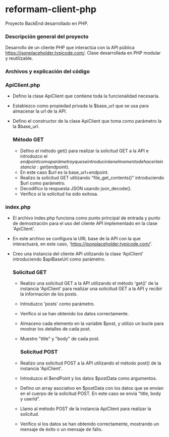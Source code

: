 # reformam-client-php
Proyecto BackEnd desarrollado en PHP. 

 ### Descripción general del proyecto 
Desarrollo de un cliente PHP que interactúa con la API pública https://jsonplaceholder.typicode.com/. 
Clase desarrollada en PHP modular y reutilizable. 

 ### Archivos y explicación del código

  ### ApiClient.php
  - Defino la clase ApiClient que contiene toda la funcionalidad necesaria.
  - Establezco como propiedad privada la $base_url que se usa para almacenar la url de la API.
  - Defino el constructor de la clase ApiClient que toma como parámetro la la $base_url.
    
      ### Método GET
    - Defino el método get() para realizar la solicitud GET a la API e introduzco el $endpoint como parámetro y que se introducirá en el momento de hacer la instancia: get($endpoint).
    - En este caso $url es la base_url+endpoint.
    - Realizo la solicitud GET utilizando "file_get_contents()" introduciendo $url como parámetro.
    - Decodifico la respuesta JSON usando json_decode().
    - Verifico si la solicitud ha sido exitosa. 

  ### index.php
  - El archivo index.php funciona como punto principal de entrada y punto de demostración para el uso del cliente API implementado en la clase 'ApiClient'.
  - En este archivo se configura la URL base de la API con la que interactuará, en este caso,  'https://jsonplaceholder.typicode.com/'.
  - Creo una instancia del cliente API utilizando la clase 'ApiClient' introduciendo $apiBaseUrl como parámetro.
    
       ### Solicitud GET
    - Realizo una solicitud GET  a la API utilizando el método 'get()' de la instancia 'ApiClient' para realizar una soliciitud GET a la API y recibir la información de los posts.
    - Introduzco 'posts' como parámetro.
    - Verifico si se han obtenido los datos correctamente.
    - Almaceno cada elemento en la variable $post, y utilizo un bucle para mostrar los detalles de cada post.
    - Muestro "title" y "body" de cada post.
   
      ### Solicitud POST
    - Realizo una solicitud POST  a la API utilizando el método post() de la instancia 'ApiClient'.
    - Introduzco el $endPoint y los datos $postData como argumentos.
    - Defino un array asociativo en $postData con los datos que se envían en el cuerpo de la solicitud POST. En este caso se envía "title, body y userId".
    - Llamo al método POST de la instancia ApiClient para realizar la solicitud.
    - Verifico si los datos se han obtenido correctamente, mostrando un mensaje de éxito o un mensaje de fallo. 
  
 
